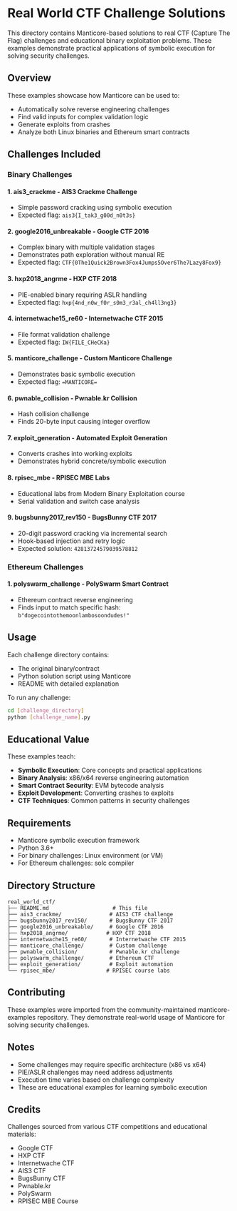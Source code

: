# Real World CTF Challenge Solutions

This directory contains Manticore-based solutions to real CTF (Capture The Flag) challenges and educational binary exploitation problems. These examples demonstrate practical applications of symbolic execution for solving security challenges.

## Overview

These examples showcase how Manticore can be used to:
- Automatically solve reverse engineering challenges
- Find valid inputs for complex validation logic
- Generate exploits from crashes
- Analyze both Linux binaries and Ethereum smart contracts

## Challenges Included

### Binary Challenges

#### 1. **ais3_crackme** - AIS3 Crackme Challenge
- Simple password cracking using symbolic execution
- Expected flag: `ais3{I_tak3_g00d_n0t3s}`

#### 2. **google2016_unbreakable** - Google CTF 2016
- Complex binary with multiple validation stages
- Demonstrates path exploration without manual RE
- Expected flag: `CTF{0The1Quick2Brown3Fox4Jumps5Over6The7Lazy8Fox9}`

#### 3. **hxp2018_angrme** - HXP CTF 2018
- PIE-enabled binary requiring ASLR handling
- Expected flag: `hxp{4nd_n0w_f0r_s0m3_r3al_ch4ll3ng3}`

#### 4. **internetwache15_re60** - Internetwache CTF 2015
- File format validation challenge
- Expected flag: `IW{FILE_CHeCKa}`

#### 5. **manticore_challenge** - Custom Manticore Challenge
- Demonstrates basic symbolic execution
- Expected flag: `=MANTICORE=`

#### 6. **pwnable_collision** - Pwnable.kr Collision
- Hash collision challenge
- Finds 20-byte input causing integer overflow

#### 7. **exploit_generation** - Automated Exploit Generation
- Converts crashes into working exploits
- Demonstrates hybrid concrete/symbolic execution

#### 8. **rpisec_mbe** - RPISEC MBE Labs
- Educational labs from Modern Binary Exploitation course
- Serial validation and switch case analysis

#### 9. **bugsbunny2017_rev150** - BugsBunny CTF 2017
- 20-digit password cracking via incremental search
- Hook-based injection and retry logic
- Expected solution: `42813724579039578812`

### Ethereum Challenges

#### 1. **polyswarm_challenge** - PolySwarm Smart Contract
- Ethereum contract reverse engineering
- Finds input to match specific hash: `b"dogecointothemoonlambosoondudes!"`

## Usage

Each challenge directory contains:
- The original binary/contract
- Python solution script using Manticore
- README with detailed explanation

To run any challenge:
```bash
cd [challenge_directory]
python [challenge_name].py
```

## Educational Value

These examples teach:
- **Symbolic Execution**: Core concepts and practical applications
- **Binary Analysis**: x86/x64 reverse engineering automation
- **Smart Contract Security**: EVM bytecode analysis
- **Exploit Development**: Converting crashes to exploits
- **CTF Techniques**: Common patterns in security challenges

## Requirements

- Manticore symbolic execution framework
- Python 3.6+
- For binary challenges: Linux environment (or VM)
- For Ethereum challenges: solc compiler

## Directory Structure

```
real_world_ctf/
├── README.md                    # This file
├── ais3_crackme/               # AIS3 CTF challenge
├── bugsbunny2017_rev150/       # BugsBunny CTF 2017
├── google2016_unbreakable/     # Google CTF 2016
├── hxp2018_angrme/            # HXP CTF 2018
├── internetwache15_re60/       # Internetwache CTF 2015
├── manticore_challenge/        # Custom challenge
├── pwnable_collision/          # Pwnable.kr challenge
├── polyswarm_challenge/        # Ethereum CTF
├── exploit_generation/         # Exploit automation
└── rpisec_mbe/                # RPISEC course labs
```

## Contributing

These examples were imported from the community-maintained manticore-examples repository. They demonstrate real-world usage of Manticore for solving security challenges.

## Notes

- Some challenges may require specific architecture (x86 vs x64)
- PIE/ASLR challenges may need address adjustments
- Execution time varies based on challenge complexity
- These are educational examples for learning symbolic execution

## Credits

Challenges sourced from various CTF competitions and educational materials:
- Google CTF
- HXP CTF
- Internetwache CTF
- AIS3 CTF
- BugsBunny CTF
- Pwnable.kr
- PolySwarm
- RPISEC MBE Course